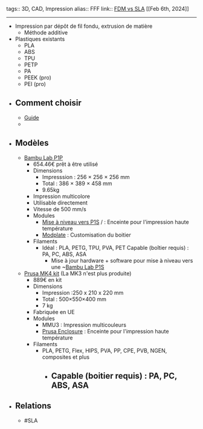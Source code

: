 tags:: 3D, CAD, Impression
alias:: FFF
link:: [FDM vs SLA](https://formlabs.com/fr/blog/fdm-vs-sla-compare-types-of-3d-printers/) 
[[Feb 6th, 2024]]
***

- Impression par dépôt de fil fondu, extrusion de matière
	- Méthode additive
- Plastiques existants
	- PLA
	- ABS
	- TPU
	- PETP
	- PA
	- PEEK (pro)
	- PEI (pro)
- ## Comment choisir
	- [Guide](https://www.prusa3d.com/page/how-to-choose-a-3d-printer_229126)
	-
- ## Modèles
	- [Bambu Lab P1P](https://eu.store.bambulab.com/fr-fr/products/p1p-fr)
		- 654.46€ prêt à être utilisé
		- Dimensions
			- Impresssion : 256 × 256 × 256 mm
			- Total : 386 × 389 × 458 mm
			- 9.65kg
		- Impression multicolore
		- Utilisable directement
		- Vitesse de 500 mm/s
		- Modules
			- [Mise à niveau vers P1S](https://wiki.bambulab.com/en/p1/manual/p1p-to-p1s) / : Enceinte pour l'impression haute température
			- [Modplate](https://wiki.bambulab.com/en/p1/modplate-customization) : Customisation du boitier
		- Filaments
			- Idéal : PLA, PETG, TPU, PVA, PET
			  Capable (boîtier requis) : PA, PC, ABS, ASA
				- Mise à jour hardware + software pour mise à niveau vers une ~[Bambu Lab P1S](https://eu.store.bambulab.com/fr-fr/products/p1s)
	- [Prusa MK4 kit](https://www.prusa3d.com/fr/produit/original-prusa-mk4-kit/) (La MK3 n'est plus produite)
		- 889€ en kit
		- Dimensions
			- Impression :250 x 210 x 220 mm
			- Total : 500×550×400 mm
			- 7 kg
		- Fabriquée en UE
		- Modules
			- MMU3 : Impression multicouleurs
			- [Prusa Enclosure](https://www.prusa3d.com/product/original-prusa-enclosure-3/) : Enceinte pour l'impression haute température
		- Filaments
			- PLA, PETG, Flex, HIPS, PVA, PP, CPE, PVB, NGEN, composites et plus
				- Capable (boitier requis) : PA, PC, ABS, ASA
					-
- ## Relations
	- #SLA